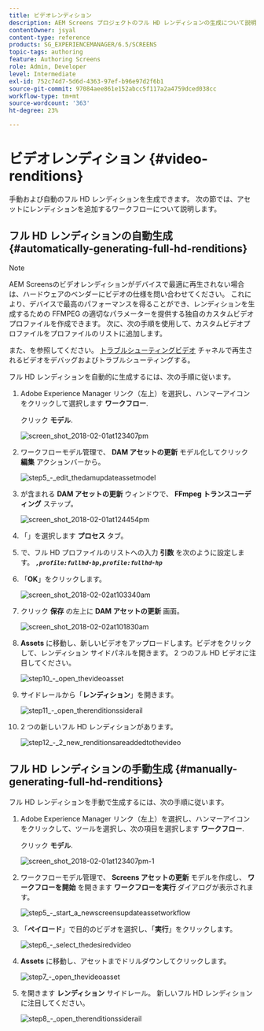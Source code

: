```yaml
---
title: ビデオレンディション
description: AEM Screens プロジェクトのフル HD レンディションの生成について説明します。
contentOwner: jsyal
content-type: reference
products: SG_EXPERIENCEMANAGER/6.5/SCREENS
topic-tags: authoring
feature: Authoring Screens
role: Admin, Developer
level: Intermediate
exl-id: 752c74d7-5d6d-4363-97ef-b96e97d2f6b1
source-git-commit: 97084aee861e152abcc5f117a2a4759dced038cc
workflow-type: tm+mt
source-wordcount: '363'
ht-degree: 23%

---
```


# ビデオレンディション {#video-renditions}

手動および自動のフル HD レンディションを生成できます。 次の節では、アセットにレンディションを追加するワークフローについて説明します。

## フル HD レンディションの自動生成  {#automatically-generating-full-hd-renditions}

>[!NOTE]
>
>AEM Screensのビデオレンディションがデバイスで最適に再生されない場合は、ハードウェアのベンダーにビデオの仕様を問い合わせてください。 これにより、デバイスで最高のパフォーマンスを得ることができ、レンディションを生成するための FFMPEG の適切なパラメーターを提供する独自のカスタムビデオプロファイルを作成できます。 次に、次の手順を使用して、カスタムビデオプロファイルをプロファイルのリストに追加します。
>
>また、を参照してください。 [トラブルシューティングビデオ](troubleshoot-videos.md) チャネルで再生されるビデオをデバッグおよびトラブルシューティングする。

フル HD レンディションを自動的に生成するには、次の手順に従います。

1. Adobe Experience Manager リンク（左上）を選択し、ハンマーアイコンをクリックして選択します **ワークフロー**.

   クリック **モデル**.

   ![screen_shot_2018-02-01at123407pm](assets/screen_shot_2018-02-01at123407pm.png)

1. ワークフローモデル管理で、 **DAM アセットの更新** モデル化してクリック **編集** アクションバーから。

   ![step5_-_edit_thedamupdateassetmodel](assets/step5_-_edit_thedamupdateassetmodel.png)

1. が含まれる **DAM アセットの更新** ウィンドウで、 **FFmpeg トランスコーディング** ステップ。

   ![screen_shot_2018-02-01at124454pm](assets/screen_shot_2018-02-01at124454pm.png)

1. 「」を選択します **プロセス** タブ。
1. で、フル HD プロファイルのリストへの入力 **引数** を次のように設定します。
   ***`,profile:fullhd-bp,profile:fullhd-hp`***
1. 「**OK**」をクリックします。

   ![screen_shot_2018-02-02at103340am](assets/screen_shot_2018-02-02at103340am.png)

1. クリック **保存** の左上に **DAM アセットの更新** 画面。

   ![screen_shot_2018-02-02at101830am](assets/screen_shot_2018-02-02at101830am.png)

1. **Assets** に移動し、新しいビデオをアップロードします。ビデオをクリックして、レンディション サイドパネルを開きます。 2 つのフル HD ビデオに注目してください。

   ![step10_-_open_thevideoasset](assets/step10_-_open_thevideoasset.png)

1. サイドレールから「**レンディション**」を開きます。

   ![step11_-_open_therenditionssiderail](assets/step11_-_open_therenditionssiderail.png)

1. 2 つの新しいフル HD レンディションがあります。

   ![step12_-_2_new_renditionsareaddedtothevideo](assets/step12_-_2_new_renditionsareaddedtothevideo.png)

## フル HD レンディションの手動生成 {#manually-generating-full-hd-renditions}

フル HD レンディションを手動で生成するには、次の手順に従います。

1. Adobe Experience Manager リンク（左上）を選択し、ハンマーアイコンをクリックして、ツールを選択し、次の項目を選択します **ワークフロー**.

   クリック **モデル**.

   ![screen_shot_2018-02-01at123407pm-1](assets/screen_shot_2018-02-01at123407pm-1.png)

1. ワークフローモデル管理で、 **Screens アセットの更新** モデルを作成し、 **ワークフローを開始** を開きます **ワークフローを実行** ダイアログが表示されます。

   ![step5_-_start_a_newscreensupdateassetworkflow](assets/step5_-_start_a_newscreensupdateassetworkflow.png)

1. 「**ペイロード**」で目的のビデオを選択し、「**実行**」をクリックします。

   ![step6_-_select_thedesiredvideo](assets/step6_-_select_thedesiredvideo.png)

1. **Assets** に移動し、アセットまでドリルダウンしてクリックします。

   ![step7_-_open_thevideoasset](assets/step7_-_open_thevideoasset.png)

1. を開きます **レンディション** サイドレール。 新しいフル HD レンディションに注目してください。

   ![step8_-_open_therenditionssiderail](assets/step8_-_open_therenditionssiderail.png)
